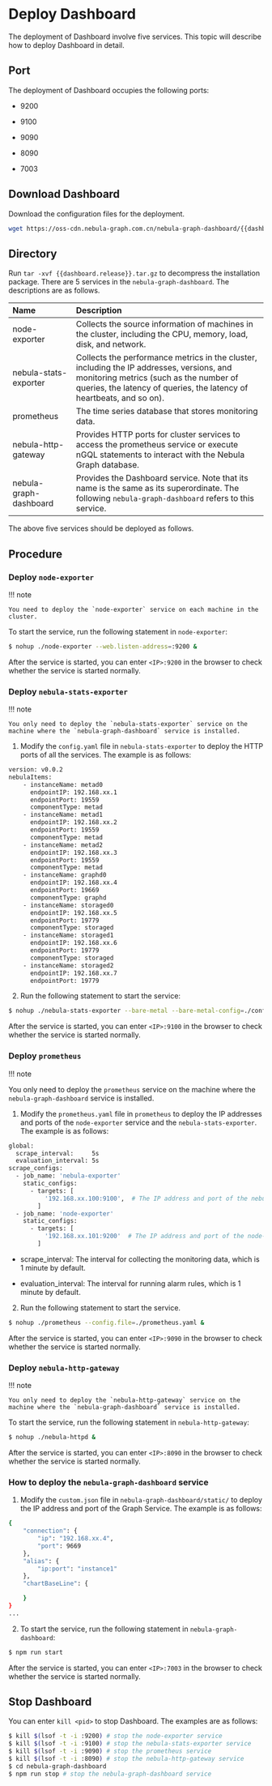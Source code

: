 # Deploy Dashboard

The deployment of Dashboard involve five services. This topic will describe how to deploy Dashboard in detail.

## Port

The deployment of Dashboard occupies the following ports:

- 9200

- 9100

- 9090

- 8090

- 7003

## Download Dashboard

Download the configuration files for the deployment.

```bash
wget https://oss-cdn.nebula-graph.com.cn/nebula-graph-dashboard/{{dashboard.release}}.tar.gz
```

## Directory

Run `tar -xvf {{dashboard.release}}.tar.gz` to decompress the installation package. There are 5 services in the `nebula-graph-dashboard`. The descriptions are as follows.

|Name|Description|
|:---|:---|
|node-exporter | Collects the source information of machines in the cluster, including the CPU, memory, load, disk, and network. |
|nebula-stats-exporter | Collects the performance metrics in the cluster, including the IP addresses, versions, and monitoring metrics (such as the number of queries, the latency of queries, the latency of heartbeats, and so on). |
|prometheus | The time series database that stores monitoring data. |
|nebula-http-gateway | Provides HTTP ports for cluster services to access the prometheus service or execute nGQL statements to interact with the Nebula Graph database. |
|nebula-graph-dashboard| Provides the Dashboard service. Note that its name is the same as its superordinate. The following `nebula-graph-dashboard` refers to this service. |

The above five services should be deployed as follows.

## Procedure

### Deploy `node-exporter`

!!! note

    You need to deploy the `node-exporter` service on each machine in the cluster.

To start the service, run the following statement in `node-exporter`:

```bash
$ nohup ./node-exporter --web.listen-address=:9200 &
```

After the service is started, you can enter `<IP>:9200` in the browser to check whether the service is started normally.

### Deploy `nebula-stats-exporter`

!!! note

    You only need to deploy the `nebula-stats-exporter` service on the machine where the `nebula-graph-dashboard` service is installed.

1. Modify the `config.yaml` file in `nebula-stats-exporter` to deploy the HTTP ports of all the services. The example is as follows:

  ```bash
  version: v0.0.2
  nebulaItems:
      - instanceName: metad0
        endpointIP: 192.168.xx.1
        endpointPort: 19559
        componentType: metad
      - instanceName: metad1
        endpointIP: 192.168.xx.2
        endpointPort: 19559
        componentType: metad
      - instanceName: metad2
        endpointIP: 192.168.xx.3
        endpointPort: 19559
        componentType: metad
      - instanceName: graphd0
        endpointIP: 192.168.xx.4
        endpointPort: 19669
        componentType: graphd
      - instanceName: storaged0
        endpointIP: 192.168.xx.5
        endpointPort: 19779
        componentType: storaged
      - instanceName: storaged1
        endpointIP: 192.168.xx.6
        endpointPort: 19779
        componentType: storaged
      - instanceName: storaged2
        endpointIP: 192.168.xx.7
        endpointPort: 19779
  ```

2. Run the following statement to start the service:

  ```bash
  $ nohup ./nebula-stats-exporter --bare-metal --bare-metal-config=./config.yaml &
  ```

After the service is started, you can enter `<IP>:9100` in the browser to check whether the service is started normally.

### Deploy `prometheus`

!!! note

   You only need to deploy the `prometheus` service on the machine where the `nebula-graph-dashboard` service is installed.

1. Modify the `prometheus.yaml` file in `prometheus` to deploy the IP addresses and ports of the `node-exporter` service and the `nebula-stats-exporter`. The example is as follows:

  ```bash
  global:
    scrape_interval:     5s
    evaluation_interval: 5s
  scrape_configs:
    - job_name: 'nebula-exporter'
      static_configs:
        - targets: [
            '192.168.xx.100:9100',  # The IP address and port of the nebula-stats-exporter service.
          ]
    - job_name: 'node-exporter'
      static_configs:
        - targets: [
            '192.168.xx.101:9200'  # The IP address and port of the node-exporter service.
          ]
  ```

  - scrape_interval: The interval for collecting the monitoring data, which is 1 minute by default.

  - evaluation_interval: The interval for running alarm rules, which is 1 minute by default.

2. Run the following statement to start the service.

  ```bash
  $ nohup ./prometheus --config.file=./prometheus.yaml &
  ```

After the service is started, you can enter `<IP>:9090` in the browser to check whether the service is started normally.

### Deploy `nebula-http-gateway`

!!! note

    You only need to deploy the `nebula-http-gateway` service on the machine where the `nebula-graph-dashboard` service is installed.

To start the service, run the following statement in `nebula-http-gateway`:

```bash
$ nohup ./nebula-httpd &
```

After the service is started, you can enter `<IP>:8090` in the browser to check whether the service is started normally.

### How to deploy the `nebula-graph-dashboard` service

1. Modify the `custom.json` file in `nebula-graph-dashboard/static/` to deploy the IP address and port of the Graph Service. The example is as follows:

  ```bash
  {
      "connection": {
          "ip": "192.168.xx.4",
          "port": 9669
      },
      "alias": {
          "ip:port": "instance1"
      },
      "chartBaseLine": {

      }
  }
  ...
  ```

2. To start the service, run the following statement in `nebula-graph-dashboard`:

  ```bash
  $ npm run start
  ```

After the service is started, you can enter `<IP>:7003` in the browser to check whether the service is started normally.

## Stop Dashboard

You can enter `kill <pid>` to stop Dashboard. The examples are as follows:

```bash
$ kill $(lsof -t -i :9200) # stop the node-exporter service
$ kill $(lsof -t -i :9100) # stop the nebula-stats-exporter service
$ kill $(lsof -t -i :9090) # stop the prometheus service
$ kill $(lsof -t -i :8090) # stop the nebula-http-gateway service
$ cd nebula-graph-dashboard
$ npm run stop # stop the nebula-graph-dashboard service
```